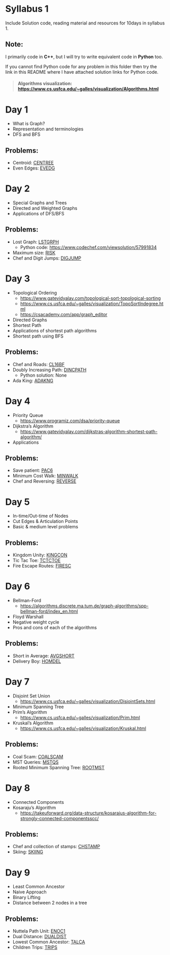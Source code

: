 # Syllabus 1

Include Solution code, reading material and resources for 10days in syllabus 1.

## Note:
I primarily code in **C++**, but I will try to write equivalent code in **Python** too.

If you cannot find Python code for any problem in this folder then try the link in this README where I have attached solution links for Python code.

> #### Algorithms visualization: https://www.cs.usfca.edu/~galles/visualization/Algorithms.html

# Day 1

- What is Graph?
- Representation and terminologies
- DFS and BFS

## Problems:

- Centroid: [CENTREE](https://www.codechef.com/MP3TO407/problems/CENTREE)
- Even Edges: [EVEDG](https://www.codechef.com/MP3TO407/problems/EVEDG)

# Day 2

- Special Graphs and Trees
- Directed and Weighted Graphs
- Applications of DFS/BFS


## Problems:

- Lost Graph: [LSTGRPH](https://www.codechef.com/MP3TO407/problems/LSTGRPH)
    - Python code: https://www.codechef.com/viewsolution/57991834
- Maximum size: [RISK](https://www.codechef.com/MP3TO407/problems/RISK)
- Chef and Digit Jumps: [DIGJUMP](https://www.codechef.com/MP3TO407/problems/DIGJUMP)

# Day 3

- Topological Ordering
    - https://www.gatevidyalay.com/topological-sort-topological-sorting
    - https://www.cs.usfca.edu/~galles/visualization/TopoSortIndegree.html
    - https://csacademy.com/app/graph_editor
- Directed Graphs
- Shortest Path
- Applications of shortest path algorithms
- Shortest path using BFS

## Problems:

- Chef and Roads: [CL16BF](https://www.codechef.com/MP3TO407/problems/CL16BF)
- Doubly Increasing Path: [DINCPATH](https://www.codechef.com/MP3TO407/problems/DINCPATH)
    - Python solution: None
- Ada King: [ADAKNG](https://www.codechef.com/MP3TO407/problems/ADAKNG)

# Day 4

- Priority Queue
    - https://www.programiz.com/dsa/priority-queue
- Dijkstra’s Algorithm
    - https://www.gatevidyalay.com/dijkstras-algorithm-shortest-path-algorithm/
- Applications

## Problems:

- Save patient: [PAC6](https://www.codechef.com/MP3TO407/problems/PAC6)
- Minimum Cost Walk: [MINWALK](https://www.codechef.com/MP3TO407/problems/MINWALK)
- Chef and Reversing: [REVERSE](https://www.codechef.com/MP3TO407/problems/REVERSE)

# Day 5

- In-time/Out-time of Nodes
- Cut Edges & Articulation Points
- Basic & medium level problems

## Problems:

- Kingdom Unity: [KINGCON](https://www.codechef.com/MP3TO407/problems/KINGCON)
- Tic Tac Toe: [TCTCTOE](https://www.codechef.com/MP3TO407/problems/TCTCTOE)
- Fire Escape Routes: [FIRESC](https://www.codechef.com/MP3TO407/problems/FIRESC)

# Day 6

- Bellman-Ford
    - https://algorithms.discrete.ma.tum.de/graph-algorithms/spp-bellman-ford/index_en.html
- Floyd Warshall
- Negative weight cycle
- Pros and cons of each of the algorithms

## Problems:

- Short in Average: [AVGSHORT](https://www.codechef.com/MP3TO407/problems/AVGSHORT)
- Delivery Boy: [HOMDEL](https://www.codechef.com/MP3TO407/problems/HOMDEL)

# Day 7

- Disjoint Set Union
    - https://www.cs.usfca.edu/~galles/visualization/DisjointSets.html
- Minimum Spanning Tree
- Prim’s Algorithm
    - https://www.cs.usfca.edu/~galles/visualization/Prim.html
- Kruskal’s Algorithm
    - https://www.cs.usfca.edu/~galles/visualization/Kruskal.html

## Problems:

- Coal Scam: [COALSCAM](https://www.codechef.com/MP3TO407/problems/COALSCAM)
- MST Queries: [MSTQS](https://www.codechef.com/MP3TO407/problems/MSTQS)
- Rooted Minimum Spanning Tree: [ROOTMST](https://www.codechef.com/MP3TO407/problems/ROOTMST)

# Day 8

- Connected Components
- Kosaraju’s Algorithm
    - https://takeuforward.org/data-structure/kosarajus-algorithm-for-strongly-connected-componentsscc/

## Problems:

- Chef and collection of stamps: [CHSTAMP](https://www.codechef.com/MP3TO407/problems/CHSTAMP)
- Skiing: [SKIING](https://www.codechef.com/MP3TO407/problems/SKIING)

# Day 9

- Least Common Ancestor
- Naive Approach
- Binary Lifting
- Distance between 2 nodes in a tree

## Problems:

- Nuttela Path Unit: [ENOC1](https://www.codechef.com/problems/ENOC1)
- Dual Distance: [DUALDIST](https://www.codechef.com/problems/DUALDIST)
- Lowest Common Ancestor: [TALCA](https://www.codechef.com/problems/TALCA)
- Children Trips: [TRIPS](https://www.codechef.com/problems/TRIPS)

